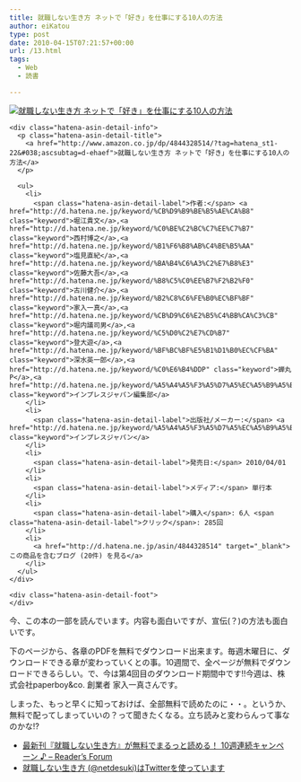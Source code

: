 ```yaml
---
title: 就職しない生き方 ネットで「好き」を仕事にする10人の方法
author: eiKatou
type: post
date: 2010-04-15T07:21:57+00:00
url: /13.html
tags:
  - Web
  - 読書

---
```

<div class="section">
  <div class="hatena-asin-detail">
    <a href="http://www.amazon.co.jp/dp/4844328514/?tag=hatena_st1-22&#038;ascsubtag=d-ehaef"><img src="http://ecx.images-amazon.com/images/I/41J8IJOXKrL._SL160_.jpg" class="hatena-asin-detail-image" alt="就職しない生き方 ネットで「好き」を仕事にする10人の方法" title="就職しない生き方 ネットで「好き」を仕事にする10人の方法" /></a></p> 
    
    <div class="hatena-asin-detail-info">
      <p class="hatena-asin-detail-title">
        <a href="http://www.amazon.co.jp/dp/4844328514/?tag=hatena_st1-22&#038;ascsubtag=d-ehaef">就職しない生き方 ネットで「好き」を仕事にする10人の方法</a>
      </p>
      
      <ul>
        <li>
          <span class="hatena-asin-detail-label">作者:</span> <a href="http://d.hatena.ne.jp/keyword/%CB%D9%B9%BE%B5%AE%CA%B8" class="keyword">堀江貴文</a>,<a href="http://d.hatena.ne.jp/keyword/%C0%BE%C2%BC%C7%EE%C7%B7" class="keyword">西村博之</a>,<a href="http://d.hatena.ne.jp/keyword/%B1%F6%B8%AB%C4%BE%B5%AA" class="keyword">塩見直紀</a>,<a href="http://d.hatena.ne.jp/keyword/%BA%B4%C6%A3%C2%E7%B8%E3" class="keyword">佐藤大吾</a>,<a href="http://d.hatena.ne.jp/keyword/%B8%C5%C0%EE%B7%F2%B2%F0" class="keyword">古川健介</a>,<a href="http://d.hatena.ne.jp/keyword/%B2%C8%C6%FE%B0%EC%BF%BF" class="keyword">家入一真</a>,<a href="http://d.hatena.ne.jp/keyword/%CB%D9%C6%E2%B5%C4%BB%CA%C3%CB" class="keyword">堀内議司男</a>,<a href="http://d.hatena.ne.jp/keyword/%C5%D0%C2%E7%CD%B7" class="keyword">登大遊</a>,<a href="http://d.hatena.ne.jp/keyword/%BF%BC%BF%E5%B1%D1%B0%EC%CF%BA" class="keyword">深水英一郎</a>,<a href="http://d.hatena.ne.jp/keyword/%C0%E6%B4%DDP" class="keyword">蝉丸P</a>,<a href="http://d.hatena.ne.jp/keyword/%A5%A4%A5%F3%A5%D7%A5%EC%A5%B9%A5%B8%A5%E3%A5%D1%A5%F3%CA%D4%BD%B8%C9%F4" class="keyword">インプレスジャパン編集部</a>
        </li>
        <li>
          <span class="hatena-asin-detail-label">出版社/メーカー:</span> <a href="http://d.hatena.ne.jp/keyword/%A5%A4%A5%F3%A5%D7%A5%EC%A5%B9%A5%B8%A5%E3%A5%D1%A5%F3" class="keyword">インプレスジャパン</a>
        </li>
        <li>
          <span class="hatena-asin-detail-label">発売日:</span> 2010/04/01
        </li>
        <li>
          <span class="hatena-asin-detail-label">メディア:</span> 単行本
        </li>
        <li>
          <span class="hatena-asin-detail-label">購入</span>: 6人 <span class="hatena-asin-detail-label">クリック</span>: 285回
        </li>
        <li>
          <a href="http://d.hatena.ne.jp/asin/4844328514" target="_blank">この商品を含むブログ (20件) を見る</a>
        </li>
      </ul>
    </div>
    
    <div class="hatena-asin-detail-foot">
    </div>
  </div>
  
  <p>
    今、この本の一部を読んでいます。内容も面白いですが、宣伝(？)の方法も面白いです。
  </p>
  
  <p>
    下のページから、各章のPDFを無料でダウンロード出来ます。毎週木曜日に、ダウンロードできる章が変わっていくとの事。10週間で、全ページが無料でダウンロードできるらしい。で、今は第4回目のダウンロード期間中です!!今週は、株式会社paperboy&co. 創業者 家入一真さんです。
  </p>
  
  <p>
    しまった、もっと早くに知っておけば、全部無料で読めたのに・・。というか、無料で配ってしまっていいの？って聞きたくなる。立ち読みと変わらんって事なのかな!?
  </p>
  
  <ul>
    <li>
      <a href="http://www.impressjapan.jp/readers/2010/03/pdf-10.html" target="_blank">最新刊『就職しない生き方』が無料でまるっと読める！ 10週連続キャンペーン ♪ &#8211; Reader’s Forum</a>
    </li>
    <li>
      <a href="http://twitter.com/netdesuki" target="_blank">就職しない生き方 (@netdesuki)はTwitterを使っています</a>
    </li>
  </ul>
</div>
